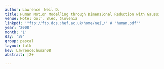 ```yaml
---
author: Lawrence, Neil D.
title: Human Motion Modelling through Dimensional Reduction with Gaussian Processes
venue: Hotel Golf, Bled, Slovenia
linkpdf: '"ftp://ftp.dcs.shef.ac.uk/home/neil/" # "human.pdf"'
year: '2008'
month: '1'
day: '29'
group: pascal
layout: talk
key: Lawrence:human08
abstract: |2+

---
```

